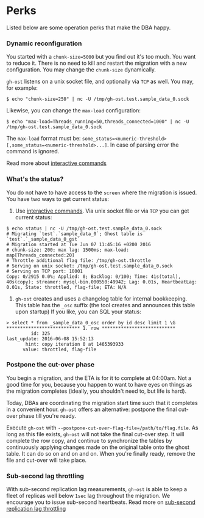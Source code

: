 # Perks

Listed below are some operation perks that make the DBA happy.

### Dynamic reconfiguration

You started with a `chunk-size=5000` but you find out it's too much. You want to reduce it. There is no need to kill and restart the migration with a new configuration. You may change the `chunk-size` dynamically.

`gh-ost` listens on a unix socket file, and optionally via `TCP` as well. You may, for example:

```shell
$ echo "chunk-size=250" | nc -U /tmp/gh-ost.test.sample_data_0.sock
```

Likewise, you can change the `max-load` configuration:

```shell
$ echo "max-load=Threads_running=50,threads_connected=1000" | nc -U /tmp/gh-ost.test.sample_data_0.sock
```

The `max-load` format must be: `some_status=<numeric-threshold>[,some_status=<numeric-threshold>...]`.
In case of parsing error the command is ignored.

Read more about [interactive commands](interactive-commands.md)

### What's the status?

You do not have to have access to the `screen` where the migration is issued. You have two ways to get current status:

1. Use [interactive commands](interactive-commands.md). Via unix socket file or via `TCP` you can get current status:

```shell
$ echo status | nc -U /tmp/gh-ost.test.sample_data_0.sock
# Migrating `test`.`sample_data_0`; Ghost table is `test`.`_sample_data_0_gst`
# Migration started at Tue Jun 07 11:45:16 +0200 2016
# chunk-size: 200; max lag: 1500ms; max-load: map[Threads_connected:20]
# Throttle additional flag file: /tmp/gh-ost.throttle
# Serving on unix socket: /tmp/gh-ost.test.sample_data_0.sock
# Serving on TCP port: 10001
Copy: 0/2915 0.0%; Applied: 0; Backlog: 0/100; Time: 41s(total), 40s(copy); streamer: mysql-bin.000550:49942; Lag: 0.01s, HeartbeatLag: 0.01s, State: throttled, flag-file; ETA: N/A
```

1. `gh-ost` creates and uses a changelog table for internal bookkeeping. This table has the `_osc` suffix (the tool creates and announces this table upon startup) If you like, you can SQL your status:

```
> select * from _sample_data_0_osc order by id desc limit 1 \G
*************************** 1. row ***************************
         id: 325
last_update: 2016-06-08 15:52:13
       hint: copy iteration 0 at 1465393933
      value: throttled, flag-file
```

### Postpone the cut-over phase

You begin a migration, and the ETA is for it to complete at 04:00am. Not a good time for you, because you happen to want to have eyes on things as the migration completes (ideally, you shouldn't need to, but life is hard).

Today, DBAs are coordinating the migration start time such that it completes in a convenient hour. `gh-ost` offers an alternative: postpone the final cut-over phase till you're ready.

Execute `gh-ost` with `--postpone-cut-over-flag-file=/path/to/flag.file`. As long as this file exists, `gh-ost` will not take the final cut-over step. It will complete the row copy, and continue to synchronize the tables by continuously applying changes made on the original table onto the ghost table. It can do so on and on and on. When you're finally ready, remove the file and cut-over will take place.

### Sub-second lag throttling

With sub-second replication lag measurements, `gh-ost` is able to keep a fleet of replicas well below `1sec` lag throughout the migration. We encourage you to issue sub-second heartbeats. Read more on [sub-second replication lag throttling](subsecond-lag.md)
